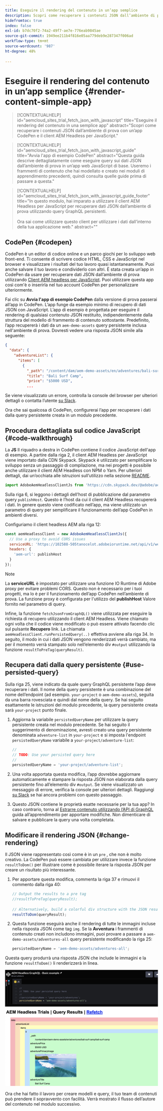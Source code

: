 ```yaml
---
title: Eseguire il rendering del contenuto in un’app semplice
description: Scopri come recuperare i contenuti JSON dall’ambiente di prova con un’app CodePen e il client AEM Headless per JavaScript.
hidefromtoc: true
index: false
exl-id: b7dc70f2-74a2-49f7-ae7e-776eab9845ae
source-git-commit: 1949ee211b4f816e05aa779deb9e287347f006ad
workflow-type: tm+mt
source-wordcount: '987'
ht-degree: 48%

---
```



# Eseguire il rendering del contenuto in un’app semplice {#render-content-simple-app}

>[!CONTEXTUALHELP]
>id="aemcloud_sites_trial_fetch_json_with_javascript"
>title="Eseguire il rendering del contenuto in una semplice app"
>abstract="Scopri come recuperare i contenuti JSON dall’ambiente di prova con un’app CodePen e il client AEM Headless per JavaScript."

>[!CONTEXTUALHELP]
>id="aemcloud_sites_trial_fetch_json_with_javascript_guide"
>title="Avvia l&#39;app di esempio CodePen"
>abstract="Questa guida descrive dettagliatamente come eseguire query sui dati JSON dall’ambiente di prova in un’app web JavaScript di base. Useremo i frammenti di contenuto che hai modellato e creato nei moduli di apprendimento precedenti, quindi consulta quelle guide prima di passare a questa."

>[!CONTEXTUALHELP]
>id="aemcloud_sites_trial_fetch_json_with_javascript_guide_footer"
>title="In questo modulo, hai imparato a utilizzare il client AEM Headless per JavaScript per recuperare dati JSON dall’ambiente di prova utilizzando query GraphQL persistenti.<br><br>Ora sai come utilizzare questo client per utilizzare i dati dall’interno della tua applicazione web."
>abstract=""

## CodePen {#codepen}

CodePen è un editor di codice online e un parco giochi per lo sviluppo web front-end. Ti consente di scrivere codice HTML, CSS e JavaScript nel browser e visualizzare i risultati del tuo lavoro quasi istantaneamente. Puoi anche salvare il tuo lavoro e condividerlo con altri. È stata creata un’app in CodePen da usare per recuperare dati JSON dall’ambiente di prova utilizzando [Client AEM headless per JavaScript](https://github.com/adobe/aem-headless-client-js). Puoi utilizzare questa app così com&#39;è o inserirla nel tuo account CodePen per personalizzare ulteriormente.

Fai clic su **Avvia l&#39;app di esempio CodePen** dalla versione di prova passerai all’app in CodePen. L’app funge da esempio minimo di recupero di dati JSON con JavaScript. L’app di esempio è progettata per eseguire il rendering di qualsiasi contenuto JSON restituito, indipendentemente dalla struttura del modello di frammento di contenuto sottostante. Predefinito, l’app recupererà i dati da un `aem-demo-assets` query persistente inclusa nell&#39;ambiente di prova. Dovresti vedere una risposta JSON simile alla seguente:

```json
{
  "data": {
    "adventureList": {
      "items": [
        {
          "_path": "/content/dam/aem-demo-assets/en/adventures/bali-surf-camp/bali-surf-camp",
          "title": "Bali Surf Camp",
          "price": "$5000 USD",
          ...
```

Se viene visualizzato un errore, controlla la console del browser per ulteriori dettagli o contatta l’utente [su Slack](https://adobe-dx-support.slack.com).

Ora che sai qualcosa di CodePen, configurerai l’app per recuperare i dati dalla query persistente creata in un modulo precedente.

## Procedura dettagliata sul codice JavaScript {#code-walkthrough}

La **JS** Il riquadro a destra in CodePen contiene il codice JavaScript dell&#39;app di esempio. A partire dalla riga 2, il client AEM Headless per JavaScript viene importato dalla CDN Skypack. Skypack è utilizzato per semplificare lo sviluppo senza un passaggio di compilazione, ma nei progetti è possibile anche utilizzare il client AEM Headless con NPM o Yarn. Per ulteriori dettagli, dai un’occhiata alle istruzioni sull’utilizzo nella sezione [README](https://github.com/adobe/aem-headless-client-js#aem-headless-client-for-javascript).

```javascript
import AdobeAemHeadlessClientJs from 'https://cdn.skypack.dev/@adobe/aem-headless-client-js@v3.2.0';
```

Sulla riga 6, si leggono i dettagli dell’host di pubblicazione dal parametro query `publishHost`. Questo è l’host da cui il client AEM Headless recupererà i dati. In genere questo viene codificato nell’app, ma viene utilizzato un parametro di query per semplificare il funzionamento dell’app CodePen in ambienti diversi.

Configuriamo il client headless AEM alla riga 12:

```javascript
const aemHeadlessClient = new AdobeAemHeadlessClientJs({
  // Use a proxy to avoid CORS issues
  serviceURL: 'https://102588-505tanocelot.adobeioruntime.net/api/v1/web/aem/proxy',
  headers: {
    'aem-url': publishHost
  }
});
```

>[!NOTE]
>
>La **serviceURL** è impostato per utilizzare una funzione IO Runtime di Adobe proxy per evitare problemi CORS. Questo non è necessario per i tuoi progetti, ma lo è per il funzionamento dell’app CodePen nell’ambiente di prova. La funzione proxy è configurata per l&#39;utilizzo del **publishHost** Valore fornito nel parametro di query.

Infine, la funzione `fetchJsonFromGraphQL()` viene utilizzata per eseguire la richiesta di recupero utilizzando il client AEM Headless. Viene chiamato ogni volta che il codice viene modificato o può essere attivato facendo clic sul pulsante **Recupero** link. La chiamata `aemHeadlessClient.runPersistedQuery(..)` effettiva avviene alla riga 34. In seguito, il modo in cui i dati JSON vengono renderizzati verrà cambiato, ma per il momento verrà stampato solo nell’elemento div `#output` utilizzando la funzione `resultToPreTag(queryResult)`.

## Recupera dati dalla query persistente {#use-persisted-query}

Sulla riga 25, viene indicato da quale query GraphQL persistente l’app deve recuperare i dati. Il nome della query persistente è una combinazione del nome dell’endpoint (ad esempio. `your-project` o `aem-demo-assets`), seguita da una barra rovesciata e quindi dal nome della query. Se hai seguito esattamente le istruzioni del modulo precedente, la query persistente creata sarà `your-project` punto finale.

1. Aggiorna la variabile `persistedQueryName` per utilizzare la query persistente creata nel modulo precedente. Se hai seguito il suggerimento di denominazione, avresti creato una query persistente denominata `adventure-list` in `your-project` e si imposta l&#39;endpoint `persistedQueryName` variabile a `your-project/adventure-list`:

   ```javascript
   //
   // TODO: Use your persisted query here
   //
   persistedQueryName = 'your-project/adventure-list';
   ```

1. Una volta apportata questa modifica, l’app dovrebbe aggiornare automaticamente e stampare la risposta JSON non elaborata dalla query persistente fino all’elemento div `#output`. Se viene visualizzato un messaggio di errore, verifica la console per ulteriori dettagli. Raggiungi [su Slack](https://adobe-dx-support.slack.com) se hai ancora problemi con questo passaggio.

1. Questo JSON contiene le proprietà esatte necessarie per la tua app? In caso contrario, torna al [Estrarre contenuto utilizzando l’API di GraphQL](https://experience.adobe.com/experiencemanager/learn/extract_content_using_graphql) guida all’apprendimento per apportare modifiche. Non dimenticare di salvare e pubblicare la query una volta completata.

## Modificare il rendering JSON {#change-rendering}

Il JSON viene rappresentato così come è in un `pre` , che non è molto creativo. La CodePen può essere cambiata per utilizzare invece la funzione `resultToDom()` per illustrare come è possibile iterare la risposta JSON per creare un risultato più interessante.

1. Per apportare questa modifica, commenta la riga 37 e rimuovi il commento dalla riga 40:

   ```javascript
   // Output the results to a pre tag
   //resultToPreTag(queryResult);
   
   // Alternatively, build a colorful div structure with the JSON results and render images inline
   resultToDom(queryResult);
   ```

1. Questa funzione eseguirà anche il rendering di tutte le immagini incluse nella risposta JSON come tag `img`. Se la **Avventura** i frammenti di contenuto creati non includono immagini, puoi provare a passare a `aem-demo-assets/adventures-all` query persistente modificando la riga 25:

   ```javascript
   persistedQueryName = 'aem-demo-assets/adventures-all';
   ```

Questa query produrrà una risposta JSON che include le immagini e la funzione `resultToDom()` li renderizzerà in linea.

![Risultato della query adventures-all e della funzione di rendering resultToDom](assets/do-not-localize/adventures-all-query-result.png)

Ora che hai fatto il lavoro per creare modelli e query, il tuo team di contenuti può prendere il sopravvento con facilità. Verrà mostrato il flusso dell’autore del contenuto nel modulo successivo.
